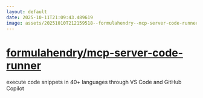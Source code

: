 ```yaml
---
layout: default
date: 2025-10-11T21:09:43.489619
image: assets/20251010T212159518--formulahendry--mcp-server-code-runner--20251010T212843090--cropped.png
---
```


# [formulahendry/mcp-server-code-runner](https://github.com/formulahendry/mcp-server-code-runner)

execute code snippets in 40+ languages through VS Code and GitHub Copilot
